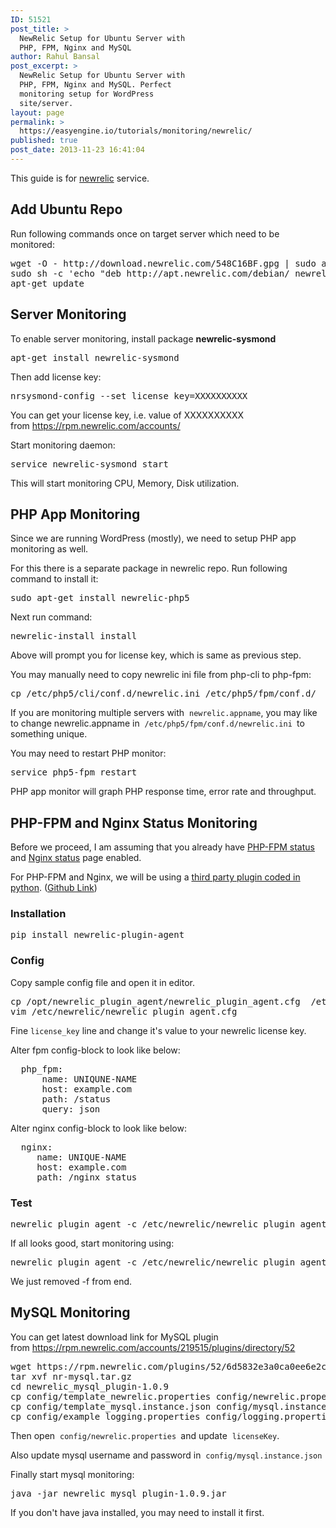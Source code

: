 ```yaml
---
ID: 51521
post_title: >
  NewRelic Setup for Ubuntu Server with
  PHP, FPM, Nginx and MySQL
author: Rahul Bansal
post_excerpt: >
  NewRelic Setup for Ubuntu Server with
  PHP, FPM, Nginx and MySQL. Perfect
  monitoring setup for WordPress
  site/server.
layout: page
permalink: >
  https://easyengine.io/tutorials/monitoring/newrelic/
published: true
post_date: 2013-11-23 16:41:04
---
```

This guide is for <a href="http://newrelic.com/">newrelic</a> service.
<h2>Add Ubuntu Repo</h2>
Run following commands once on target server which need to be monitored:
<pre class="no-highlight">wget -O - http://download.newrelic.com/548C16BF.gpg | sudo apt-key add -
sudo sh -c 'echo "deb http://apt.newrelic.com/debian/ newrelic non-free" &gt; /etc/apt/sources.list.d/newrelic.list'
apt-get update</pre>
<h2>Server Monitoring</h2>
To enable server monitoring, install package <strong>newrelic-sysmond</strong>
<pre class="no-highlight">apt-get install newrelic-sysmond</pre>
Then add license key:
<pre class="no-highlight">nrsysmond-config --set license_key=XXXXXXXXXX</pre>
You can get your license key, i.e. value of XXXXXXXXXX from <a href="https://rpm.newrelic.com/accounts/">https://rpm.newrelic.com/accounts/</a>

Start monitoring daemon:
<pre class="no-highlight">service newrelic-sysmond start</pre>
This will start monitoring CPU, Memory, Disk utilization.
<h2>PHP App Monitoring</h2>
Since we are running WordPress (mostly), we need to setup PHP app monitoring as well.

For this there is a separate package in newrelic repo. Run following command to install it:
<pre class="no-highlight">sudo apt-get install newrelic-php5</pre>
Next run command:
<pre class="no-highlight">newrelic-install install</pre>
Above will prompt you for license key, which is same as previous step.

You may manually need to copy newrelic ini file from php-cli to php-fpm:
<pre class="no-highlight">cp /etc/php5/cli/conf.d/newrelic.ini /etc/php5/fpm/conf.d/</pre>
If you are monitoring multiple servers with  <code>newrelic.appname</code>, you may like to change newrelic.appname in  <code>/etc/php5/fpm/conf.d/newrelic.ini </code>to something unique.

You may need to restart PHP monitor:
<pre class="no-highlight">service php5-fpm restart</pre>
PHP app monitor will graph PHP response time, error rate and throughput.
<h2>PHP-FPM and Nginx Status Monitoring</h2>
Before we proceed, I am assuming that you already have <a href="https://easyengine.io/tutorials/php/fpm-status-page/">PHP-FPM status</a> and <a href="https://easyengine.io/tutorials/nginx/status-page/">Nginx status</a> page enabled.

For PHP-FPM and Nginx, we will be using a <a href="https://pypi.python.org/pypi/newrelic_plugin_agent">third party plugin coded in python</a>. (<a href="https://github.com/MeetMe/newrelic-plugin-agent#installation-instructions">Github Link</a>)
<h3>Installation</h3>
<pre class="no-highlight">pip install newrelic-plugin-agent</pre>
<h3>Config</h3>
Copy sample config file and open it in editor.
<pre class="no-highlight">cp /opt/newrelic_plugin_agent/newrelic_plugin_agent.cfg  /etc/newrelic/newrelic_plugin_agent.cfg
vim /etc/newrelic/newrelic_plugin_agent.cfg</pre>
Fine <code>license_key</code> line and change it's value to your newrelic license key.

Alter fpm config-block to look like below:
<pre class="no-highlight">  php_fpm:
      name: UNIQUNE-NAME
      host: example.com
      path: /status
      query: json</pre>
Alter nginx config-block to look like below:
<pre class="no-highlight">  nginx:
     name: UNIQUE-NAME
     host: example.com
     path: /nginx_status</pre>
<h3>Test</h3>
<pre class="no-highlight">newrelic_plugin_agent -c /etc/newrelic/newrelic_plugin_agent.cfg -f</pre>
If all looks good, start monitoring using:
<pre>newrelic_plugin_agent -c /etc/newrelic/newrelic_plugin_agent.cfg</pre>
We just removed -f from end.
<h2>MySQL Monitoring</h2>
You can get latest download link for MySQL plugin from <a href="https://rpm.newrelic.com/accounts/219515/plugins/directory/52">https://rpm.newrelic.com/accounts/219515/plugins/directory/52</a>
<pre class="no-highlight">wget https://rpm.newrelic.com/plugins/52/6d5832e3a0ca0ee6e2cf45da8d0da170 -O nr-mysql.tar.gz 
tar xvf nr-mysql.tar.gz 
cd newrelic_mysql_plugin-1.0.9
cp config/template_newrelic.properties config/newrelic.properties
cp config/template_mysql.instance.json config/mysql.instance.json
cp config/example_logging.properties config/logging.properties</pre>
Then open  <code>config/newrelic.properties </code>and update  <code>licenseKey</code>.

Also update mysql username and password in  <code>config/mysql.instance.json</code>

Finally start mysql monitoring:
<pre class="no-highlight">java -jar newrelic_mysql_plugin-1.0.9.jar</pre>
If you don't have java installed, you may need to install it first.